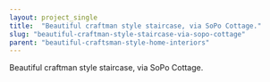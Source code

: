 ```yaml
---
layout: project_single
title:  "Beautiful craftman style staircase, via SoPo Cottage."
slug: "beautiful-craftman-style-staircase-via-sopo-cottage"
parent: "beautiful-craftsman-style-home-interiors"
---
```

Beautiful craftman style staircase, via SoPo Cottage.